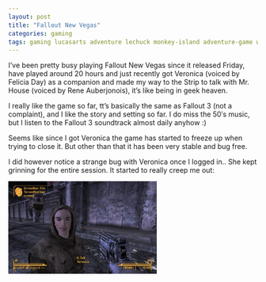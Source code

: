 ```yaml
---
layout: post
title: "Fallout New Vegas"
categories: gaming 
tags: gaming lucasarts adventure lechuck monkey-island adventure-game waybackmachine
---
```


I’ve been pretty busy playing Fallout New Vegas since it released Friday, have played around 20 hours and just recently got Veronica (voiced by Felicia Day) as a companion and made my way to the Strip to talk with Mr. House (voiced by Rene Auberjonois), it’s like being in geek heaven.

I really like the game so far, tt’s basically the same as Fallout 3 (not a complaint), and I like the story and setting so far. I do miss the 50′s music, but I listen to the Fallout 3 soundtrack almost daily anyhow :)

Seems like since I got Veronica the game has started to freeze up when trying to close it. But other than that it has been very stable and bug free.

I did however notice a strange bug with Veronica once I logged in.. She kept grinning for the entire session. It started to really creep me out:

![Veronica Fallout New Vegas grin](/images/2010-fallout.jpg)

